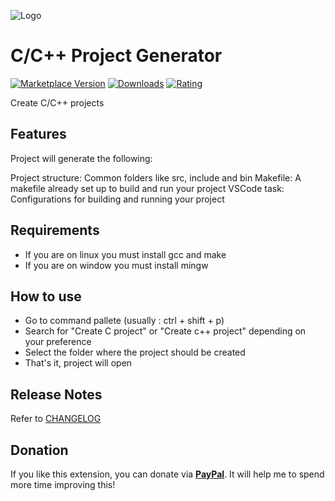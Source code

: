 ![Logo](resources/logo.png)

# C/C++ Project Generator

[![Marketplace Version](https://vsmarketplacebadge.apphb.com/version-short/danielpinto8zz6.c-cpp-project-generator.svg)](https://marketplace.visualstudio.com/items?itemName=danielpinto8zz6.c-cpp-project-generator)
[![Downloads](https://vsmarketplacebadge.apphb.com/downloads-short/danielpinto8zz6.c-cpp-project-generator.svg)](https://marketplace.visualstudio.com/items?itemName=danielpinto8zz6.c-cpp-project-generator)
[![Rating](https://vsmarketplacebadge.apphb.com/rating-short/danielpinto8zz6.c-cpp-project-generator.svg)](https://marketplace.visualstudio.com/items?itemName=danielpinto8zz6.c-cpp-project-generator)

Create C/C++ projects

## Features

Project will generate the following:

Project structure: Common folders like src, include and bin
Makefile: A makefile already set up to build and run your project
VSCode task: Configurations for building and running your project

## Requirements

* If you are on linux you must install gcc and make
* If you are on window you must install mingw

## How to use
* Go to command pallete (usually : ctrl + shift + p)
* Search for "Create C project" or "Create c++ project" depending on your preference
* Select the folder where the project should be created
* That's it, project will open

## Release Notes

Refer to [CHANGELOG](CHANGELOG.md)

## Donation

If you like this extension, you can donate via **[PayPal](https://www.paypal.me/danielpinto8zz6)**. It will help me to spend more time improving this!
